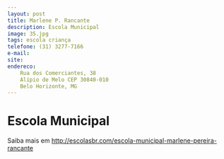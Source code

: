 ```yaml
---
layout: post
title: Marlene P. Rancante
description: Escola Municipal
image: 35.jpg
tags: escola criança
telefone: (31) 3277-7166
e-mail:   
site: 
endereco:
    Rua dos Comerciantes, 38  
    Alípio de Melo CEP 30840-010
    Belo Horizonte, MG
---
```


# Escola Municipal

Saiba mais em http://escolasbr.com/escola-municipal-marlene-pereira-rancante





